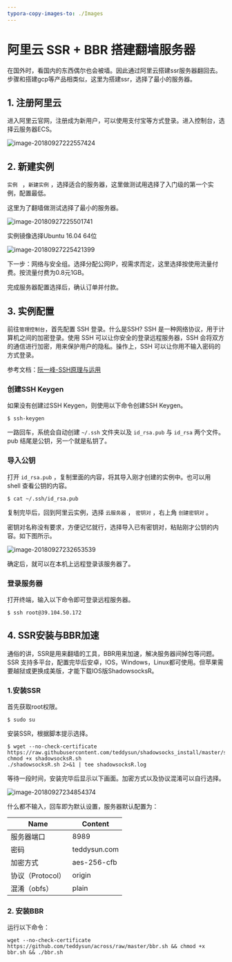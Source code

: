 ```yaml
---
typora-copy-images-to: ./Images
---
```


# 阿里云  SSR + BBR 搭建翻墙服务器

在国外时，看国内的东西偶尔也会被墙。因此通过阿里云搭建ssr服务器翻回去。步骤和搭建gcp等产品相类似，这里为搭建ssr，选择了最小的服务器。

## 1. 注册阿里云

进入阿里云官网，注册成为新用户，可以使用支付宝等方式登录。进入控制台，选择云服务器ECS。

![image-20180927222557424](https://i.imgur.com/8cQw11z.jpg)

## 2. 新建实例

`实例 ` ，`新建实例` ，选择适合的服务器，这里做测试用选择了入门级的第一个实例，配置最低。

这里为了翻墙做测试选择了最小的服务器。

![image-20180927225501741](https://i.imgur.com/lR57PLx.jpg)

实例镜像选择Ubuntu 16.04 64位

![image-20180927225421399](http://pfpdgzoqy.bkt.gdipper.com/Evelyn/135541.jpg)

下一步：网络与安全组。选择分配公网IP，视需求而定，这里选择按使用流量付费。按流量付费为0.8元1GB。

完成服务器配置选择后，确认订单并付款。



## 3. 实例配置

前往`管理控制台`，首先配置 SSH 登录。什么是SSH? SSH 是一种网络协议，用于计算机之间的加密登录。使用 SSH 可以让你安全的登录远程服务器，SSH 会将双方的通信进行加密，用来保护用户的隐私。操作上，SSH 可以让你用不输入密码的方式登录。

参考文档：[阮一峰-SSH原理与运用](http://www.ruanyifeng.com/blog/2011/12/ssh_remote_login.html)

### 创建SSH Keygen

如果没有创建过SSH Keygen，则使用以下命令创建SSH Keygen。

```shell
$ ssh-keygen
```

一路回车，系统会自动创建 `~/.ssh` 文件夹以及 `id_rsa.pub` 与 `id_rsa` 两个文件。pub 结尾是公钥，另一个就是私钥了。

### 导入公钥

打开 `id_rsa.pub` ，复制里面的内容，将其导入刚才创建的实例中。也可以用 shell 查看公钥的内容。

```shell
$ cat ~/.ssh/id_rsa.pub 
```

复制完毕后，回到阿里云实例，选择 `云服务器` ， `密钥对` ，右上角 `创建密钥对` 。

密钥对名称没有要求，方便记忆就行，选择导入已有密钥对，粘贴刚才公钥的内容。如下图所示。

![image-20180927232653539](https://i.imgur.com/UH4yltx.jpg)

确定后，就可以在本机上远程登录该服务器了。

### 登录服务器

打开终端，输入以下命令即可登录远程服务器。

```shell
$ ssh root@39.104.50.172
```

## 4. SSR安装与BBR加速

通俗的讲，SSR是用来翻墙的工具，BBR用来加速，解决服务器间掉包等问题。SSR 支持多平台，配置完毕后安卓，IOS，Windows，Linux都可使用。但苹果需要越狱或更换成美版，才能下载IOS版ShadowsocksR。

### 1.安装SSR

首先获取root权限。

```shell
$ sudo su
```

安装SSR，根据脚本提示选择。

```shell
$ wget --no-check-certificate https://raw.githubusercontent.com/teddysun/shadowsocks_install/master/shadowsocksR.sh
chmod +x shadowsocksR.sh
./shadowsocksR.sh 2>&1 | tee shadowsocksR.log
```

等待一段时间，安装完毕后显示以下画面。加密方式以及协议混淆可以自行选择。

![image-20180927234854374](https://i.imgur.com/fJk65yM.jpg)

什么都不输入，回车即为默认设置，服务器默认配置为：

| Name             | Content      |
| ---------------- | ------------ |
| 服务器端口       | 8989         |
| 密码             | teddysun.com |
| 加密方式         | aes-256-cfb  |
| 协议（Protocol） | origin       |
| 混淆（obfs）     | plain        |

### 2. 安装BBR

运行以下命令：

```shell
wget --no-check-certificate https://github.com/teddysun/across/raw/master/bbr.sh && chmod +x bbr.sh && ./bbr.sh
```



